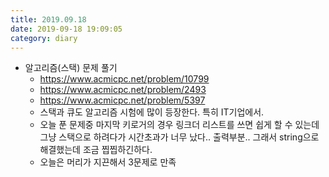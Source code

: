 ```yaml
---
title: 2019.09.18
date: 2019-09-18 19:09:05
category: diary
---
```


* 알고리즘(스택) 문제 풀기
  * https://www.acmicpc.net/problem/10799
  * <https://www.acmicpc.net/problem/2493>
  * <https://www.acmicpc.net/problem/5397>
  * 스택과 큐도 알고리즘 시험에 많이 등장한다. 특히 IT기업에서.
  * 오늘 푼 문제중 마지막 키로거의 경우 링크더 리스트를 쓰면 쉽게 할 수 있는데 그냥 스택으로 하려다가 시간초과가 너무 났다.. 출력부분.. 그래서 string으로 해결했는데 조금 찝찝하긴하다.
  * 오늘은 머리가 지끈해서 3문제로 만족

